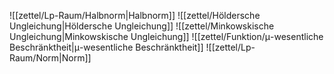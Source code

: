 ![[zettel/Lp-Raum/Halbnorm|Halbnorm]]
![[zettel/Höldersche Ungleichung|Höldersche Ungleichung]]
![[zettel/Minkowskische Ungleichung|Minkowskische Ungleichung]]
![[zettel/Funktion/μ-wesentliche Beschränktheit|μ-wesentliche Beschränktheit]]
![[zettel/Lp-Raum/Norm|Norm]]